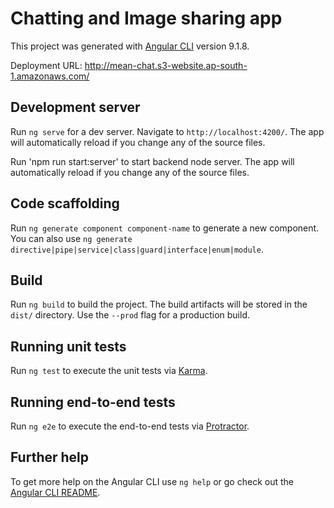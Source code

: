 # Chatting and Image sharing app

This project was generated with [Angular CLI](https://github.com/angular/angular-cli) version 9.1.8.

Deployment URL: http://mean-chat.s3-website.ap-south-1.amazonaws.com/

## Development server

Run `ng serve` for a dev server. Navigate to `http://localhost:4200/`. The app will automatically reload if you change any of the source files.

Run 'npm run start:server' to start backend node server. The app will automatically reload if you change any of the source files.

## Code scaffolding

Run `ng generate component component-name` to generate a new component. You can also use `ng generate directive|pipe|service|class|guard|interface|enum|module`.

## Build

Run `ng build` to build the project. The build artifacts will be stored in the `dist/` directory. Use the `--prod` flag for a production build.

## Running unit tests

Run `ng test` to execute the unit tests via [Karma](https://karma-runner.github.io).

## Running end-to-end tests

Run `ng e2e` to execute the end-to-end tests via [Protractor](http://www.protractortest.org/).

## Further help

To get more help on the Angular CLI use `ng help` or go check out the [Angular CLI README](https://github.com/angular/angular-cli/blob/master/README.md).
